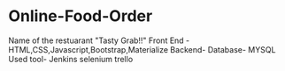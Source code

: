 # Online-Food-Order
Name of the restuarant "Tasty Grab!!"
Front End - HTML,CSS,Javascript,Bootstrap,Materialize 
Backend- 
Database- MYSQL
Used tool- Jenkins
selenium
trello
